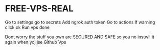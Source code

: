 # FREE-VPS-REAL
Go to settings
go to secrets
Add ngrok auth token
Go to actions
If warning click ok
Run vps
done


Dont worry the stuff you own are SECURED AND SAFE so you no instwll it again when yoj jse Github Vps

